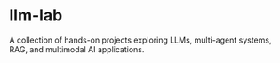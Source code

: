 # llm-lab
A collection of hands-on projects exploring LLMs, multi-agent systems, RAG, and multimodal AI applications.

